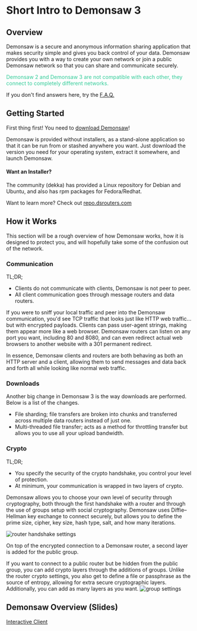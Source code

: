 # Short Intro to Demonsaw 3

## Overview

Demonsaw is a secure and anonymous information sharing application that makes security simple and gives you back control of your data. Demonsaw provides you with a way to create your own network or join a public Demonsaw network so that you can share and communicate securely.

<p style="color:#33CC99;">Demonsaw 2 and Demonsaw 3 are not compatible with each other, they connect to completely different networks.</p>

If you don't find answers here, try the [F.A.Q.](https://docs.demonsaw.com/FAQ/)

## Getting Started

First thing first! You need to [download Demonsaw](https://demonsaw.com/)!

Demonsaw is provided without installers, as a stand-alone application so that it can be run from or stashed anywhere you want. Just download the version you need for your operating system, extract it somewhere, and launch Demonsaw.

#### Want an Installer?

The community (dekka) has provided a Linux repository for Debian and Ubuntu, and also has rpm packages for Fedora/Redhat.

Want to learn more? Check out [repo.dsrouters.com](https://repo.dsrouters.com/)

## How it Works

This section will be a rough overview of how Demonsaw works, how it is designed to protect you, and will hopefully take some of the confusion out of the network.

### Communication

TL;DR;

* Clients do not communicate with clients, Demonsaw is not peer to peer. 
* All client communication goes through message routers and data routers.

If you were to sniff your local traffic and peer into the Demonsaw communication, you'd see TCP traffic that looks just like HTTP web traffic... but with encrypted payloads. Clients can pass user-agent strings, making them appear more like a web browser. Demonsaw routers can listen on any port you want, including 80 and 8080, and can even redirect actual web browsers to another website with a 301 permanent redirect.

In essence, Demonsaw clients and routers are both behaving as both an HTTP server and a client, allowing them to send messages and data back and forth all while looking like normal web traffic.


### Downloads
Another big change in Demonsaw 3 is the way downloads are performed. Below is a list of the changes.

* File sharding; file transfers are broken into chunks and transferred across multiple data routers instead of just one.
* Multi-threaded file transfer; acts as a method for throttling transfer but allows you to use all your upload bandwidth.


### Crypto

TL;DR;

* You specify the security of the crypto handshake, you control your level of protection.
* At minimum, your communication is wrapped in two layers of crypto.

<!-- <p style="color:red;font-weight:bold;">More details are needed from Eijah</p> -->
Demonsaw allows you to choose your own level of security through cryptography, both through the first handshake with a router and through the use of groups setup with social cryptography. Demonsaw uses Diffie–Hellman key exchange to connect securely, but allows you to define the prime size, cipher, key size, hash type, salt, and how many iterations.

![router handshake settings](../img/screenshots/routerhandshake.png)

On top of the encrypted connection to a Demonsaw router, a second layer is added for the public group.

If you want to connect to a public router but be hidden from the public group, you can add crypto layers through the additions of groups. Unlike the router crypto settings, you also get to define a file or passphrase as the source of entropy, allowing for extra secure cryptographic layers. Additionally, you can add as many layers as you want.
![group settings](../img/screenshots/GroupSettings2.png)


## Demonsaw Overview (Slides)

<script async class="speakerdeck-embed" data-id="9b96353422ec4dc988a6e0f26c28c437" data-ratio="1.33333333333333" src="//speakerdeck.com/assets/embed.js"></script>
<!--
<iframe width="100%" height="480px" frameborder="no" scrolling="no" class="embed-responsive embed-responsive-16by9" src="net-diagram.html" style="background-color:transparent;border:0;"></iframe>
-->

[Interactive Client](../interactive_image.html)